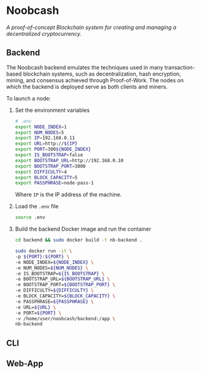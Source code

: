 # Noobcash

_A proof-of-concept Blockchain system for creating and managing a decentralized cryptocurrency._

## Backend

The Noobcash backend emulates the techniques used in many transaction-based blockchain systems, such as decentralization, hash encryption, mining, and consensus achieved through Proof-of-Work. The nodes on which the backend is deployed serve as both clients and miners.

To launch a node:

1. Set the environment variables

   ```sh
   # .env
   export NODE_INDEX=1
   export NUM_NODES=5
   export IP=192.168.0.11
   export URL=http://${IP}
   export PORT=300${NODE_INDEX}
   export IS_BOOTSTRAP=false
   export BOOTSTRAP_URL=http://192.168.0.10
   export BOOTSTRAP_PORT=3000
   export DIFFICULTY=4
   export BLOCK_CAPACITY=5
   export PASSPHRASE=node-pass-1
   ```

   Where `IP` is the IP address of the machine.

2. Load the `.env` file

   ```sh
   source .env
   ```

3. Build the backend Docker image and run the container
   ```sh
   cd backend && sudo docker build -t nb-backend .
   ```
   ```sh
   sudo docker run -it \
   -p ${PORT}:${PORT} \
   -e NODE_INDEX=${NODE_INDEX} \
   -e NUM_NODES=${NUM_NODES} \
   -e IS_BOOTSTRAP=${IS_BOOTSTRAP} \
   -e BOOTSTRAP_URL=${BOOTSTRAP_URL} \
   -e BOOTSTRAP_PORT=${BOOTSTRAP_PORT} \
   -e DIFFICULTY=${DIFFICULTY} \
   -e BLOCK_CAPACITY=${BLOCK_CAPACITY} \
   -e PASSPHRASE=${PASSPHRASE} \
   -e URL=${URL} \
   -e PORT=${PORT} \
   -v /home/user/noobcash/backend:/app \
   nb-backend
   ```

## CLI

## Web-App
